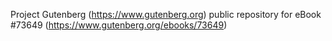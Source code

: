 Project Gutenberg (https://www.gutenberg.org) public repository for eBook #73649 (https://www.gutenberg.org/ebooks/73649)
